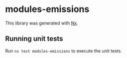 # modules-emissions

This library was generated with [Nx](https://nx.dev).

## Running unit tests

Run `nx test modules-emissions` to execute the unit tests.
